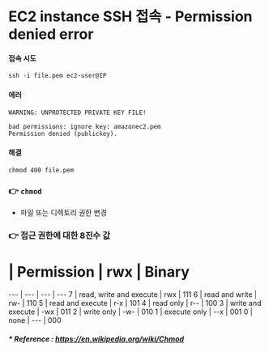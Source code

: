 # EC2 instance SSH 접속 - Permission denied error

#### 접속 시도
```
ssh -i file.pem ec2-user@IP
```

#### 에러
```
WARNING: UNPROTECTED PRIVATE KEY FILE!

bad permissions: ignore key: amazonec2.pem
Permission denied (publickey).
```

#### 해결
```
chmod 400 file.pem
```

### 👉 `chmod`
- 파일 또는 디렉토리 권한 변경

###  👉 접근 권한에 대한 8진수 값
# | Permission | rwx | Binary
--- | --- | --- | ---
7 | read, write and execute	| rwx | 111
6 | read and write | rw- | 110
5 | read and execute | r-x | 101
4 | read only | r-- | 100
3 | write and execute | -wx | 011
2 | write only | -w- | 010
1 | execute only | --x | 001
0 | none | --- | 000

##### * Reference : https://en.wikipedia.org/wiki/Chmod
